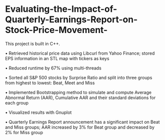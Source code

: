 # Evaluating-the-Impact-of-Quarterly-Earnings-Report-on-Stock-Price-Movement-

This project is built in C++.

•	Retrieved historical price data using Libcurl from Yahoo Finance; stored EPS information in an STL map with tickers as keys

•	Reduced runtime by 67% using multi-threads

•	Sorted all S&P 500 stocks by Surprise Ratio and split into three groups from highest to lowest: Beat, Meet and Miss

•	Implemented Bootstrapping method to simulate and compute Average Abnormal Return (AAR), Cumulative AAR and their standard deviations for each group

•	Visualized results with Gnuplot

•	Quarterly Earnings Report announcement has a significant impact on Beat and Miss groups; AAR increased by 3% for Beat group and decreased by 2% for Miss group
